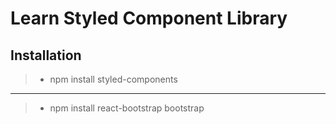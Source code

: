 # Learn Styled Component Library

## Installation
> - npm install styled-components
___
> - npm install react-bootstrap bootstrap

